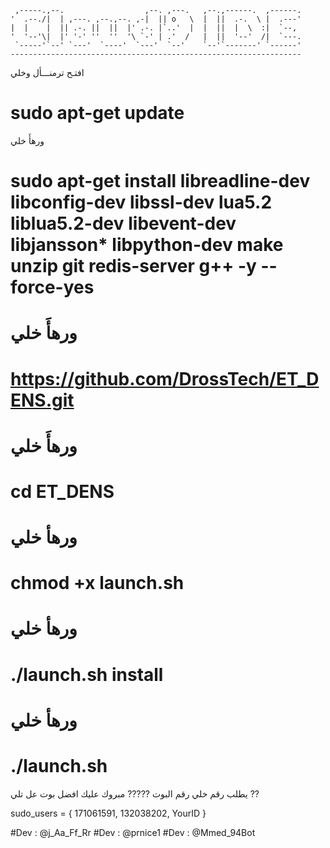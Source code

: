      ,-----.,--.                  ,--. ,---.   ,--.,------.  ,------.
    '  .--./|  | ,---. ,--.,--. ,-|  || o   \  |  ||  .-.  \ |  .---'
    |  |    |  || .-. ||  ||  |' .-. |`..'  |  |  ||  |  \  :|  `--, 
    '  '--'\|  |' '-' ''  ''  '\ `-' | .'  /   |  ||  '--'  /|  `---.
     `-----'`--' `---'  `----'  `---'  `--'    `--'`-------' `------'
    ----------------------------------------------------------------- 


افتـح ترمنـــأل وخلي

sudo apt-get update 
=========================
ورهأَ خلي 

sudo apt-get install libreadline-dev libconfig-dev libssl-dev lua5.2 liblua5.2-dev libevent-dev libjansson* libpython-dev make unzip git redis-server g++ -y --force-yes
=========================
ورهأَ خلي 
=========================
https://github.com/DrossTech/ET_DENS.git
========================================== 
ورهأَ خلي 
=========================
cd ET_DENS
=========================
ورهأ خلي 
=========================
chmod +x launch.sh
=========================
ورهأ خلي 
=========================
./launch.sh install
=========================
ورهأ خلي 
=========================
./launch.sh 
=========================
يطلب رقم خلي رقم البوت ?????
مبروك عليك افضل بوت عل تلي ??


  sudo_users = {
    171061591,
    132038202,
    YourID
  }

#Dev : @j_Aa_Ff_Rr
#Dev : @prnice1
#Dev : @Mmed_94Bot
